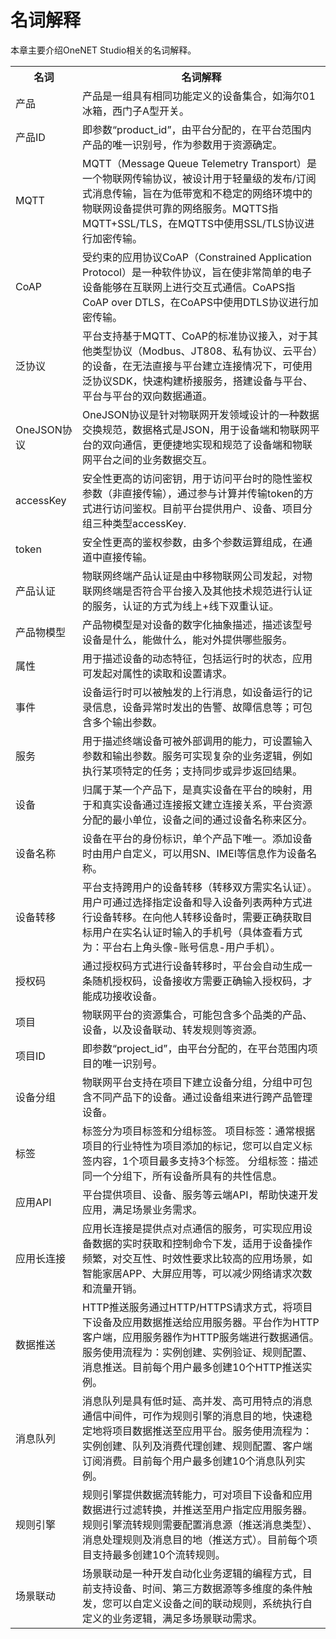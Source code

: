 # 名词解释

本章主要介绍OneNET Studio相关的名词解释。

<table>
<tr><th width="15%">名词</th><th width="70%">名词解释</th>

<tr><td>产品</td><td>产品是一组具有相同功能定义的设备集合，如海尔01冰箱，西门子A型开关。</td></tr>

<tr><td>产品ID</td><td>即参数“product_id”，由平台分配的，在平台范围内产品的唯一识别号，作为参数用于资源确定。</td></tr>

<tr><td>MQTT</td><td>MQTT（Message Queue Telemetry Transport）是一个物联网传输协议，被设计用于轻量级的发布/订阅式消息传输，旨在为低带宽和不稳定的网络环境中的物联网设备提供可靠的网络服务。MQTTS指MQTT+SSL/TLS，在MQTTS中使用SSL/TLS协议进行加密传输。</td></tr>

<tr><td>CoAP</td><td>受约束的应用协议CoAP（Constrained Application Protocol）是一种软件协议，旨在使非常简单的电子设备能够在互联网上进行交互式通信。CoAPS指CoAP over DTLS，在CoAPS中使用DTLS协议进行加密传输。</td></tr>

<tr><td>泛协议</td><td>平台支持基于MQTT、CoAP的标准协议接入，对于其他类型协议（Modbus、JT808、私有协议、云平台）的设备，在无法直接与平台建立连接情况下，可使用泛协议SDK，快速构建桥接服务，搭建设备与平台、平台与平台的双向数据通道。</td></tr>

<tr><td>OneJSON协议</td><td>OneJSON协议是针对物联网开发领域设计的一种数据交换规范，数据格式是JSON，用于设备端和物联网平台的双向通信，更便捷地实现和规范了设备端和物联网平台之间的业务数据交互。</td></tr>

<tr><td>accessKey</td><td>安全性更高的访问密钥，用于访问平台时的隐性鉴权参数（非直接传输），通过参与计算并传输token的方式进行访问鉴权。目前平台提供用户、设备、项目分组三种类型accessKey.</td></tr>

<tr><td>token</td><td>安全性更高的鉴权参数，由多个参数运算组成，在通道中直接传输。</td></tr>

<tr><td>产品认证</td><td>物联网终端产品认证是由中移物联网公司发起，对物联网终端是否符合平台接入及其他技术规范进行认证的服务，认证的方式为线上+线下双重认证。</td></tr>

<tr><td>产品物模型</td><td>产品物模型是对设备的数字化抽象描述，描述该型号设备是什么，能做什么，能对外提供哪些服务。</td></tr>

<tr><td>属性</td><td>用于描述设备的动态特征，包括运行时的状态，应用可发起对属性的读取和设置请求。 </td></tr>

<tr><td>事件</td><td>设备运行时可以被触发的上行消息，如设备运行的记录信息，设备异常时发出的告警、故障信息等；可包含多个输出参数。    </td></tr>

<tr><td>服务</td><td>用于描述终端设备可被外部调用的能力，可设置输入参数和输出参数。服务可实现复杂的业务逻辑，例如执行某项特定的任务；支持同步或异步返回结果。</td></tr>

<tr><td>设备</td><td>归属于某一个产品下，是真实设备在平台的映射，用于和真实设备通过连接报文建立连接关系，平台资源分配的最小单位，设备之间的通过设备名称来区分。</td></tr>

<tr><td>设备名称</td><td>设备在平台的身份标识，单个产品下唯一。添加设备时由用户自定义，可以用SN、IMEI等信息作为设备名称。</td></tr>

<tr><td>设备转移</td><td>平台支持跨用户的设备转移（转移双方需实名认证）。用户可通过选择指定设备和导入设备列表两种方式进行设备转移。在向他人转移设备时，需要正确获取目标用户在实名认证时输入的手机号（具体查看方式为：平台右上角头像-账号信息-用户手机）。</td></tr>

<tr><td>授权码</td><td>通过授权码方式进行设备转移时，平台会自动生成一条随机授权码，设备接收方需要正确输入授权码，才能成功接收设备。</td></tr>

<tr><td>项目</td><td>物联网平台的资源集合，可能包含多个品类的产品、设备，以及设备联动、转发规则等资源。</td></tr>

<tr><td>项目ID</td><td>即参数“project_id”，由平台分配的，在平台范围内项目的唯一识别号。</td></tr>

<tr><td>设备分组</td><td>物联网平台支持在项目下建立设备分组，分组中可包含不同产品下的设备。通过设备组来进行跨产品管理设备。</td></tr>

<tr><td>标签</td><td>标签分为项目标签和分组标签。
项目标签：通常根据项目的行业特性为项目添加的标记，您可以自定义标签内容，1个项目最多支持3个标签。
分组标签：描述同一个分组下，所有设备所具有的共性信息。</td></tr>

<tr><td>应用API</td><td>平台提供项目、设备、服务等云端API，帮助快速开发应用，满足场景业务需求。</td></tr>

<tr><td>应用长连接</td><td>应用长连接是提供点对点通信的服务，可实现应用设备数据的实时获取和控制命令下发，适用于设备操作频繁，对交互性、时效性要求比较高的应用场景，如智能家居APP、大屏应用等，可以减少网络请求次数和流量开销。</td></tr>

<tr><td>数据推送</td><td>HTTP推送服务通过HTTP/HTTPS请求方式，将项目下设备及应用数据推送给应用服务器。平台作为HTTP客户端，应用服务器作为HTTP服务端进行数据通信。服务使用流程为：实例创建、实例验证、规则配置、消息推送。目前每个用户最多创建10个HTTP推送实例。</td></tr>

<tr><td>消息队列</td><td>消息队列是具有低时延、高并发、高可用特点的消息通信中间件，可作为规则引擎的消息目的地，快速稳定地将项目数据推送至应用平台。服务使用流程为：实例创建、队列及消费代理创建、规则配置、客户端订阅消费。目前每个用户最多创建10个消息队列实例。</td></tr>

<tr><td>规则引擎</td><td>规则引擎提供数据流转能力，可对项目下设备和应用数据进行过滤转换，并推送至用户指定应用服务器。规则引擎流转规则需要配置消息源（推送消息类型）、消息处理规则及消息目的地（推送方式）。目前每个项目支持最多创建10个流转规则。</td></tr>

<tr><td>场景联动</td><td>场景联动是一种开发自动化业务逻辑的编程方式，目前支持设备、时间、第三方数据源等多维度的条件触发，您可以自定义设备之间的联动规则，系统执行自定义的业务逻辑，满足多场景联动需求。</td></tr>

</table>
